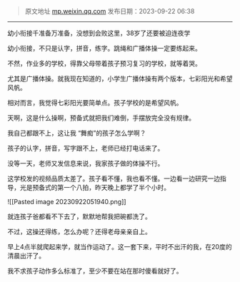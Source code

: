 > 原文地址 [mp.weixin.qq.com](https://mp.weixin.qq.com/s/nUvbBHEkqt8tY7zICsYh6A)
> 发布日期：2023-09-22 06:38
---

幼小衔接千准备万准备，没想到会败这里，38岁了还要被迫连夜学

幼小衔接，不只是认字，拼音，练字。跳绳和广播体操一定要练起来。

不然，作业多的学校，得靠父母带着孩子预习复习的学校，就等着哭。

尤其是广播体操。就我现在知道的，小学生广播体操有两个版本，七彩阳光和希望风帆。

相对而言，我觉得七彩阳光要简单点。孩子学校的是希望风帆。

天啊，这是什么操啊，预备式就把我们难倒，手摆放完全没有规律。



我自己都跟不上，这让我 “舞痴”的孩子怎么学啊？

孩子的认字，拼音，写字跟不上，老师已经打电话来了。

没等一天，老师又发信息来说，我家孩子做的体操不行。

这学校发的视频品质太差了。孩子看不懂，我也看不懂。一边看一边研究一边指导，光是预备式的第一个八拍，昨天晚上都学了半个小时。

![[Pasted image 20230922051940.png]]

就连孩子爸都看不下去了，默默地帮我把碗都洗了。

不过，这操还得练，怎么办呢？还得老母亲亲自上。

早上4点半就爬起来学，就当作运动了。这一套下来，平时不出汗的我，在20度的清晨出汗了。

我不求孩子动作多么标准了，至少不要在站在那时傻看就好了。